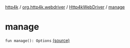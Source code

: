 [http4k](../../index.md) / [org.http4k.webdriver](../index.md) / [Http4kWebDriver](index.md) / [manage](./manage.md)

# manage

`fun manage(): Options` [(source)](https://github.com/http4k/http4k/blob/master/http4k-testing-webdriver/src/main/kotlin/org/http4k/webdriver/Http4kWebDriver.kt#L144)